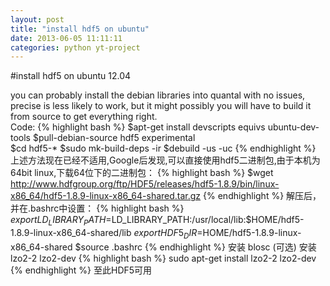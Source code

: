 ```yaml
---
layout: post
title: "install hdf5 on ubuntu"
date: 2013-06-05 11:11:11
categories: python yt-project
---
```

#install hdf5 on ubuntu 12.04

you can probably install the debian libraries into quantal with no issues, precise is less likely to work, but it might possibly you will have to build it from source to get everything right.  
Code:
    {% highlight bash %}
    $apt-get install devscripts equivs ubuntu-dev-tools 
    $pull-debian-source hdf5 experimental    
    $cd hdf5-*
    $sudo mk-build-deps -ir
    $debuild -us -uc
    {% endhighlight %}
上述方法现在已经不适用,Google后发现,可以直接使用hdf5二进制包,由于本机为64bit linux,下载64位下的二进制包：
    {% highlight bash %}
    $wget http://www.hdfgroup.org/ftp/HDF5/releases/hdf5-1.8.9/bin/linux-x86_64/hdf5-1.8.9-linux-x86_64-shared.tar.gz
    {% endhighlight %}
解压后，并在.bashrc中设置：
    {% highlight bash %}
    $export LD_LIBRARY_PATH=$LD_LIBRARY_PATH:/usr/local/lib:$HOME/hdf5-1.8.9-linux-x86_64-shared/lib
    $export HDF5_DIR=$HOME/hdf5-1.8.9-linux-x86_64-shared
    $source .bashrc
    {% endhighlight %}
安装 blosc (可选)
安装 lzo2-2 lzo2-dev
    {% highlight bash %}
    sudo apt-get install lzo2-2 lzo2-dev
    {% endhighlight %}
至此HDF5可用
   
